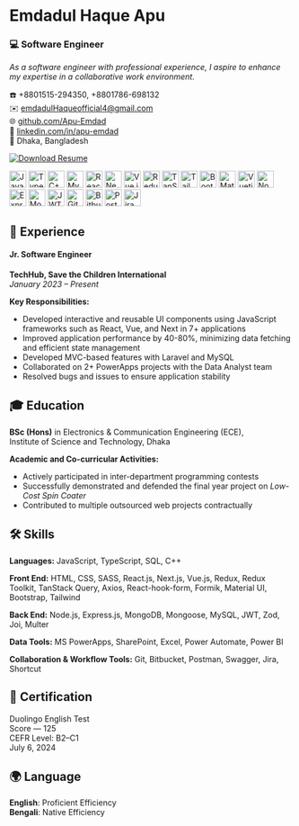 # Emdadul Haque Apu  
### 💻 Software Engineer  

_As a software engineer with professional experience, I aspire to enhance my expertise in a collaborative work environment._

☎️ +8801515-294350, +8801786-698132  
✉️ emdadulHaqueofficial4@gmail.com  
🌐 [github.com/Apu-Emdad](https://github.com/Apu-Emdad)  
🔗 [linkedin.com/in/apu-emdad](https://www.linkedin.com/in/apu-emdad/)  
📌 Dhaka, Bangladesh

<p align="left">
  <a href="https://drive.google.com/file/d/1ozOXFeEGIAol9Z9tmojNy3cLYiHgBkO9/view?usp=drive_link" target="_blank">
    <img src="https://img.shields.io/badge/View%20Résumé-007ACC?style=for-the-badge&logo=googledrive&logoColor=white" alt="Download Resume"/>
  </a>
</p>

<img src="https://cdn.jsdelivr.net/gh/devicons/devicon/icons/javascript/javascript-original.svg" width="30" title="JavaScript"/>  
<img src="https://cdn.jsdelivr.net/gh/devicons/devicon/icons/typescript/typescript-original.svg" width="30" title="TypeScript"/>  
<img src="https://cdn.jsdelivr.net/gh/devicons/devicon/icons/cplusplus/cplusplus-original.svg" width="30" title="C++"/>  
<img src="https://cdn.jsdelivr.net/gh/devicons/devicon/icons/mysql/mysql-original.svg" width="30" title="MySQL"/>  
<img src="https://cdn.jsdelivr.net/gh/devicons/devicon/icons/react/react-original.svg" width="30" title="React"/>  
<img src="https://cdn.jsdelivr.net/gh/devicons/devicon/icons/nextjs/nextjs-original.svg" width="30" title="Next.js"/>  
<img src="https://cdn.jsdelivr.net/gh/devicons/devicon/icons/vuejs/vuejs-original.svg" width="30" title="Vue.js"/>  
<img src="https://cdn.jsdelivr.net/gh/devicons/devicon/icons/redux/redux-original.svg" width="30" title="Redux"/>  
<img src="https://cdn.jsdelivr.net/gh/TanStack/query/logo.svg" width="30" title="TanStack Query"/>  
<img src="https://cdn.jsdelivr.net/gh/devicons/devicon/icons/tailwindcss/tailwindcss-plain.svg" width="30" title="TailwindCSS"/>  
<img src="https://cdn.jsdelivr.net/gh/devicons/devicon/icons/bootstrap/bootstrap-original.svg" width="30" title="Bootstrap"/>  
<img src="https://cdn.jsdelivr.net/gh/devicons/devicon/icons/materialui/materialui-original.svg" width="30" title="Material UI"/>  
<img src="https://upload.wikimedia.org/wikipedia/commons/d/d8/Vuetify_Logo.svg" width="30" title="Vuetify"/>  
<img src="https://cdn.jsdelivr.net/gh/devicons/devicon/icons/nodejs/nodejs-original.svg" width="30" title="Node.js"/>  
<img src="https://cdn.jsdelivr.net/gh/devicons/devicon/icons/express/express-original.svg" width="30" title="Express.js"/>  
<img src="https://cdn.jsdelivr.net/gh/devicons/devicon/icons/mongodb/mongodb-original.svg" width="30" title="MongoDB"/>  
<img src="https://cdn.jsdelivr.net/gh/devicons/devicon/icons/jsonwebtokens/jsonwebtokens-original.svg" width="30" title="JWT"/>  
<img src="https://cdn.jsdelivr.net/gh/devicons/devicon/icons/git/git-original.svg" width="30" title="Git"/>  
<img src="https://cdn.jsdelivr.net/gh/devicons/devicon/icons/bitbucket/bitbucket-original.svg" width="30" title="Bitbucket"/>  
<img src="https://cdn.jsdelivr.net/gh/devicons/devicon/icons/postman/postman-original.svg" width="30" title="Postman"/>  
<img src="https://cdn.jsdelivr.net/gh/devicons/devicon/icons/jira/jira-original.svg" width="30" title="Jira"/>




## 💼 Experience


#### **Jr. Software Engineer**  
**TechHub, Save the Children International**  
*January 2023 – Present*

**Key Responsibilities:**  
- Developed interactive and reusable UI components using JavaScript frameworks such as React, Vue, and Next in 7+ applications  
- Improved application performance by 40-80%, minimizing data fetching and efficient state management  
- Developed MVC-based features with Laravel and MySQL  
- Collaborated on 2+ PowerApps projects with the Data Analyst team  
- Resolved bugs and issues to ensure application stability


## 🎓 Education

**BSc (Hons)** in Electronics & Communication Engineering (ECE),  
Institute of Science and Technology, Dhaka

**Academic and Co-curricular Activities:**  
- Actively participated in inter-department programming contests  
- Successfully demonstrated and defended the final year project on *Low-Cost Spin Coater*  
- Contributed to multiple outsourced web projects contractually

## 🛠️ Skills


**Languages:** JavaScript, TypeScript, SQL, C++

**Front End:** HTML, CSS, SASS, React.js, Next.js, Vue.js, Redux, Redux Toolkit, TanStack Query, Axios, React-hook-form, Formik, Material UI, Bootstrap, Tailwind

**Back End:** Node.js, Express.js, MongoDB, Mongoose, MySQL, JWT, Zod, Joi, Multer

**Data Tools:** MS PowerApps, SharePoint, Excel, Power Automate, Power BI

**Collaboration & Workflow Tools:** Git, Bitbucket, Postman, Swagger, Jira, Shortcut


## 🏅 Certification  
Duolingo English Test  
Score — 125  
CEFR Level: B2–C1  
July 6, 2024  

## 🌍 Language  
 **English**: Proficient Efficiency  
 **Bengali**: Native Efficiency












<!---
Apu-Emdad/Apu-Emdad is a ✨ special ✨ repository because its `README.md` (this file) appears on your GitHub profile.
You can click the Preview link to take a look at your changes.
--->
